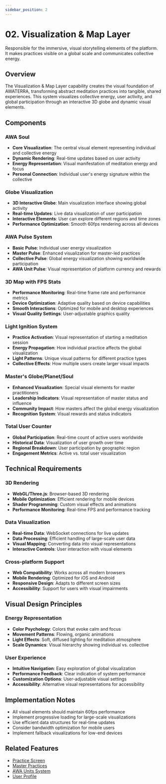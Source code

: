 ```yaml
---
sidebar_position: 2
---
```


# 02. Visualization & Map Layer

Responsible for the immersive, visual storytelling elements of the platform. It makes practices visible on a global scale and communicates collective energy.

## Overview

The Visualization & Map Layer capability creates the visual foundation of AWATERRA, transforming abstract meditation practices into tangible, shared experiences. This system visualizes collective energy, user activity, and global participation through an interactive 3D globe and dynamic visual elements.

## Components

### AWA Soul
- **Core Visualization**: The central visual element representing individual and collective energy
- **Dynamic Rendering**: Real-time updates based on user activity
- **Energy Representation**: Visual manifestation of meditation energy and focus
- **Personal Connection**: Individual user's energy signature within the collective

### Globe Visualization
- **3D Interactive Globe**: Main visualization interface showing global activity
- **Real-time Updates**: Live data visualization of user participation
- **Interactive Elements**: User can explore different regions and time zones
- **Performance Optimization**: Smooth 60fps rendering across all devices

### AWA Pulse System
- **Basic Pulse**: Individual user energy visualization
- **Master Pulse**: Enhanced visualization for master-led practices
- **Collective Pulse**: Global energy visualization showing worldwide participation
- **AWA Unit Pulse**: Visual representation of platform currency and rewards

### 3D Map with FPS Stats
- **Performance Monitoring**: Real-time frame rate and performance metrics
- **Device Optimization**: Adaptive quality based on device capabilities
- **Smooth Interactions**: Optimized for mobile and desktop experiences
- **Visual Quality Settings**: User-adjustable graphics quality

### Light Ignition System
- **Practice Activation**: Visual representation of starting a meditation session
- **Energy Propagation**: How individual practice affects the global visualization
- **Light Patterns**: Unique visual patterns for different practice types
- **Collective Effects**: How multiple users create larger visual impacts

### Master's Globe/Planet/Soul
- **Enhanced Visualization**: Special visual elements for master practitioners
- **Leadership Indicators**: Visual representation of master status and influence
- **Community Impact**: How masters affect the global energy visualization
- **Recognition System**: Visual rewards and status indicators

### Total User Counter
- **Global Participation**: Real-time count of active users worldwide
- **Historical Data**: Visualization of user growth over time
- **Regional Breakdown**: User participation by geographic region
- **Engagement Metrics**: Active vs. total user visualization

## Technical Requirements

### 3D Rendering
- **WebGL/Three.js**: Browser-based 3D rendering
- **Mobile Optimization**: Efficient rendering for mobile devices
- **Shader Programming**: Custom visual effects and animations
- **Performance Monitoring**: Real-time FPS and performance tracking

### Data Visualization
- **Real-time Data**: WebSocket connections for live updates
- **Data Processing**: Efficient handling of large-scale user data
- **Visual Mapping**: Converting data into visual representations
- **Interactive Controls**: User interaction with visual elements

### Cross-platform Support
- **Web Compatibility**: Works across all modern browsers
- **Mobile Rendering**: Optimized for iOS and Android
- **Responsive Design**: Adapts to different screen sizes
- **Accessibility**: Support for users with visual impairments

## Visual Design Principles

### Energy Representation
- **Color Psychology**: Colors that evoke calm and focus
- **Movement Patterns**: Flowing, organic animations
- **Light Effects**: Soft, diffused lighting for meditation atmosphere
- **Scale Dynamics**: Visual hierarchy showing individual vs. collective

### User Experience
- **Intuitive Navigation**: Easy exploration of global visualization
- **Performance Feedback**: Clear indication of system performance
- **Customization Options**: User-adjustable visual settings
- **Accessibility**: Alternative visual representations for accessibility

## Implementation Notes

- All visual elements should maintain 60fps performance
- Implement progressive loading for large-scale visualizations
- Use efficient data structures for real-time updates
- Consider bandwidth optimization for mobile users
- Implement fallback visualizations for low-end devices

## Related Features

- [Practice Screen](/docs/features/practice-screen)
- [Master Practices](/docs/features/master-practices)
- [AWA Units System](/docs/features/awa-units)
- [User Profile](/docs/features/user-profile)
